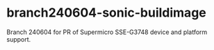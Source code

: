 # branch240604-sonic-buildimage
Branch 240604 for PR of Supermicro SSE-G3748 device and platform support.
